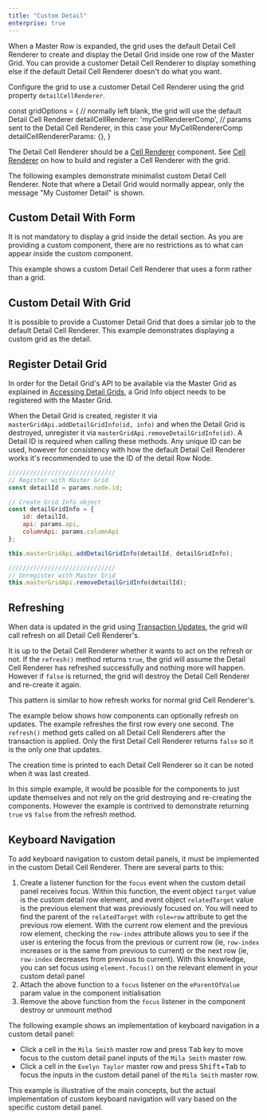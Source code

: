 ```yaml
---
title: "Custom Detail"
enterprise: true
---
```


When a Master Row is expanded, the grid uses the default Detail Cell Renderer to create and display the Detail Grid inside one row of the Master Grid. You can provide a customer Detail Cell Renderer to display something else if the default Detail Cell Renderer doesn't do what you want.

Configure the grid to use a customer Detail Cell Renderer using the grid property `detailCellRenderer`.

<snippet spaceBetweenProperties="true">
const gridOptions = {
    // normally left blank, the grid will use the default Detail Cell Renderer
    detailCellRenderer: 'myCellRendererComp',
    // params sent to the Detail Cell Renderer, in this case your MyCellRendererComp
    detailCellRendererParams: {},
}
</snippet>

The Detail Cell Renderer should be a [Cell Renderer](/component-cell-renderer/) component. See [Cell Renderer](/component-cell-renderer/) on how to build
and register a Cell Renderer with the grid.

The following examples demonstrate minimalist custom Detail Cell Renderer. Note that where a Detail Grid would normally appear, only the message "My Customer Detail" is shown.

<grid-example title='Simple Detail Cell Renderer' name='simple-custom-detail' type='generated' options='{ "enterprise": true, "exampleHeight": 545, "modules": ["clientside", "masterdetail", "menu", "columnpanel"] }'></grid-example>

## Custom Detail With Form

It is not mandatory to display a grid inside the detail section. As you are providing a custom component, there are no restrictions as to what can appear inside the custom component.

This example shows a custom Detail Cell Renderer that uses a form rather than a grid.

<grid-example title='Custom Detail Cell Renderer with Form' name='custom-detail-with-form' type='generated' options='{ "enterprise": true, "modules": ["clientside", "masterdetail", "menu", "columnpanel"] }'></grid-example>

## Custom Detail With Grid

It is possible to provide a Customer Detail Grid that does a similar job to the default Detail Cell Renderer. This example demonstrates displaying a custom grid as the detail.

<grid-example title='Custom Detail Cell Renderer with Grid' name='custom-detail-with-grid' type='mixed' options='{ "enterprise": true, "exampleHeight": 545, "modules": ["clientside", "masterdetail", "menu", "columnpanel"] }'></grid-example>
 
## Register Detail Grid

In order for the Detail Grid's API to be available via the Master Grid as explained in [Accessing Detail Grids](/master-detail-grids/#accessing-detail-grids), a Grid Info object needs to be registered with the Master Grid.

<api-documentation source='grid-api/api.json' section='masterDetail' names='["addDetailGridInfo", "removeDetailGridInfo"]'></api-documentation>

When the Detail Grid is created, register it via `masterGridApi.addDetailGridInfo(id, info)` and when the Detail Grid is destroyed, unregister it via `masterGridApi.removeDetailGridInfo(id)`. A Detail ID is required when calling these methods. Any unique ID can be used, however for consistency with how the default Detail Cell Renderer works it's recommended to use the ID of the detail Row Node.

```js
//////////////////////////////
// Register with Master Grid
const detailId = params.node.id;

// Create Grid Info object
const detailGridInfo = {
    id: detailId,
    api: params.api,
    columnApi: params.columnApi
};

this.masterGridApi.addDetailGridInfo(detailId, detailGridInfo);

//////////////////////////////
// Unregister with Master Grid
this.masterGridApi.removeDetailGridInfo(detailId);
```

## Refreshing

When data is updated in the grid using [Transaction Updates](/data-update-transactions/), the grid will call refresh on all Detail Cell Renderer's.

It is up to the Detail Cell Renderer whether it wants to act on the refresh or not. If the `refresh()` method returns `true`, the grid will assume the Detail Cell Renderer has refreshed successfully and nothing more will happen. However if `false` is returned, the grid will destroy the Detail Cell Renderer and re-create it again.

This pattern is similar to how refresh works for normal grid Cell Renderer's.

The example below shows how components can optionally refresh on updates. The example refreshes the first row every one second. The `refresh()` method gets called on all Detail Cell Renderers after the transaction is applied. Only the first Detail Cell Renderer returns `false` so it is the only one that updates.

The creation time is printed to each Detail Cell Renderer so it can be noted when it was last created.

In this simple example, it would be possible for the components to just update themselves and not rely on the grid destroying and re-creating the components. However the example is contrived to demonstrate returning `true` vs `false` from the refresh method.

<grid-example title='Custom Detail with Refresh' name='custom-detail-with-refresh' type='generated' options='{ "enterprise": true, "exampleHeight": 545, "modules": ["clientside", "masterdetail", "menu", "columnpanel"] }'></grid-example>

## Keyboard Navigation

To add keyboard navigation to custom detail panels, it must be implemented in the custom Detail Cell Renderer. There are several parts to this:

1. Create a listener function for the `focus` event when the custom detail panel receives focus. Within this function, the event object `target` value is the custom detail row element, and event object `relatedTarget` value is the previous element that was previously focused on. You will need to find the parent of the `relatedTarget` with `role=row` attribute to get the previous row element. With the current row element and the previous row element, checking the `row-index` attribute allows you to see if the user is entering the focus from the previous or current row (ie, `row-index` increases or is the same from previous to current) or the next row (ie, `row-index` decreases from previous to current). With this knowledge, you can set focus using `element.focus()` on the relevant element in your custom detail panel
2. Attach the above function to a `focus` listener on the `eParentOfValue` param value in the component initialisation
3. Remove the above function from the `focus` listener in the component destroy or unmount method

The following example shows an implementation of keyboard navigation in a custom detail panel: 

* Click a cell in the `Mila Smith` master row and press <kbd>Tab</kbd> key to move focus to the custom detail panel inputs of the `Mila Smith` master row.
* Click a cell in the `Evelyn Taylor` master row and press <kbd>Shift</kbd>+<kbd>Tab</kbd> to focus the inputs in the custom detail panel of the `Mila Smith` master row.

<note>
This example is illustrative of the main concepts, but the actual implementation of custom keyboard navigation will vary based on the specific custom detail panel.
</note>

<grid-example title='Custom Detail Cell Renderer Keyboard Navigation' name='custom-detail-keyboard-navigation' type='generated' options='{ "enterprise": true, "modules": ["clientside", "masterdetail", "menu", "columnpanel"] }'></grid-example>

